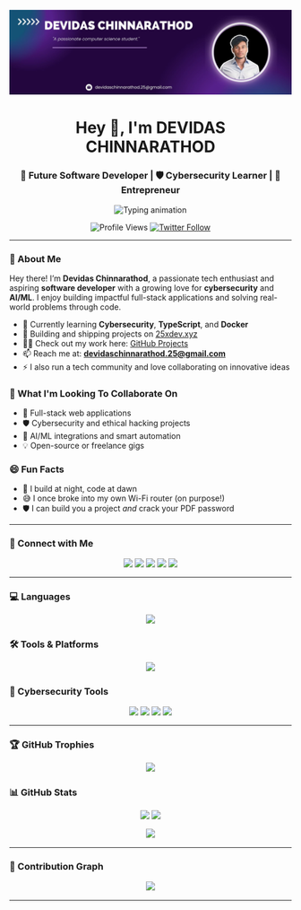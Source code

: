 <p align="center">
  <img src="https://github.com/DEVIDAS-CHINNARATHOD/DEVIDAS-CHINNARATHOD/blob/3af2ecf99d54550c309ac00d53cbf81b9139351c/Logo%20photo.jpg" alt="DEVIDAS Logo"/>
</p>

<h1 align="center">Hey 👋, I'm DEVIDAS CHINNARATHOD</h1>
<h3 align="center">🚀 Future Software Developer | 🛡️ Cybersecurity Learner | 💼 Entrepreneur</h3>

<p align="center">
  <img src="https://readme-typing-svg.herokuapp.com?font=Fira+Code&size=22&duration=4000&pause=1000&center=true&width=440&lines=Building+tech+for+fun+and+impact.;Full-stack+%7C+Cybersecurity+%7C+AI+Enthusiast;Always+learning+something+new!" alt="Typing animation" />
</p>

<p align="center">
  <img src="https://komarev.com/ghpvc/?username=devidas-chinnarathod&label=Profile%20views&color=0e75b6&style=flat" alt="Profile Views" />
  <a href="https://twitter.com/devidas_25a" target="_blank">
    <img src="https://img.shields.io/twitter/follow/devidas_25a?logo=twitter&style=flat" alt="Twitter Follow" />
  </a>
</p>

---

### 🌟 About Me

Hey there! I’m **Devidas Chinnarathod**, a passionate tech enthusiast and aspiring **software developer** with a growing love for **cybersecurity** and **AI/ML**. I enjoy building impactful full-stack applications and solving real-world problems through code.

- 🌱 Currently learning **Cybersecurity**, **TypeScript**, and **Docker**
- 💼 Building and shipping projects on [25xdev.xyz](https://25xdev.xyz)
- 👨‍💻 Check out my work here: [GitHub Projects](https://github.com/DEVIDAS-CHINNARATHOD)
- 📫 Reach me at: **devidaschinnarathod.25@gmail.com**
- ⚡ I also run a tech community and love collaborating on innovative ideas

### 🤝 What I'm Looking To Collaborate On

- 🔭 Full-stack web applications  
- 🛡️ Cybersecurity and ethical hacking projects  
- 🤖 AI/ML integrations and smart automation  
- 💡 Open-source or freelance gigs  

### 😄 Fun Facts

- 🌙 I build at night, code at dawn  
- 😅 I once broke into my own Wi-Fi router (on purpose!)  
- 🛡️ I can build you a project *and* crack your PDF password  

---

### 🔗 Connect with Me
<p align="center">
  <a href="https://twitter.com/devidas_25a"><img src="https://skillicons.dev/icons?i=twitter" /></a>
  <a href="https://www.linkedin.com/in/devidas-chinnarathod-0223a7321"><img src="https://skillicons.dev/icons?i=linkedin" /></a>
  <a href="https://stackoverflow.com/users/26624574"><img src="https://skillicons.dev/icons?i=stackoverflow" /></a>
  <a href="https://instagram.com/iam_dev.ai"><img src="https://skillicons.dev/icons?i=instagram" /></a>
  <a href="https://leetcode.com/devidas_25a"><img src="https://skillicons.dev/icons?i=leetcode" /></a>
</p>

---

### 💻 Languages
<p align="center">
  <img src="https://skillicons.dev/icons?i=c,html,css,js,ts,java,python,php" />
</p>

### 🛠 Tools & Platforms
<p align="center">
  <img src="https://skillicons.dev/icons?i=git,github,linux,firebase,mysql,mongodb,nodejs,react,vercel,photoshop,docker,canva" />
</p>

### 🔐 Cybersecurity Tools
<p align="center">
  <img src="https://img.shields.io/badge/Burp_Suite-orange?style=for-the-badge&logo=burpsuite&logoColor=white"/>
  <img src="https://img.shields.io/badge/Nmap-blue?style=for-the-badge&logo=nmap&logoColor=white"/>
  <img src="https://img.shields.io/badge/Wireshark-1f365c?style=for-the-badge&logo=wireshark&logoColor=white"/>
  <img src="https://img.shields.io/badge/Kali_Linux-557c94?style=for-the-badge&logo=kalilinux&logoColor=white"/>
</p>

---

### 🏆 GitHub Trophies
<p align="center">
  <img src="https://github-profile-trophy.vercel.app/?username=devidas-chinnarathod&theme=gruvbox&no-frame=true&column=7" />
</p>

### 📊 GitHub Stats
<div align="center">
  <img height="180em" src="https://github-readme-stats.vercel.app/api?username=devidas-chinnarathod&show_icons=true&theme=radical" />
  <img height="180em" src="https://github-readme-stats.vercel.app/api/top-langs/?username=devidas-chinnarathod&layout=compact&theme=radical" />
</div>

<p align="center">
  <img src="https://github-readme-streak-stats.demolab.com/?user=devidas-chinnarathod&theme=radical" />
</p>

---

### 🐍 Contribution Graph
<p align="center">
  <img src="https://github.com/DEVIDAS-CHINNARATHOD/DEVIDAS-CHINNARATHOD/raw/output/github-contribution-grid-snake.svg" />
</p>

---

<!-- Made with 💙 by DEVIDAS CHINNARATHOD -->
